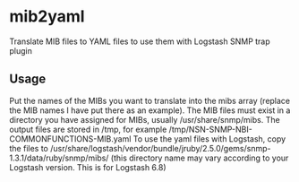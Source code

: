 # mib2yaml
Translate MIB files to YAML files to use them with Logstash SNMP trap plugin
## Usage
Put the names of the MIBs you want to translate into the mibs array (replace the MIB names I have put there as an example). The MIB files must exist in a directory you have assigned for MIBs, usually /usr/share/snmp/mibs.
The output files are stored in /tmp, for example /tmp/NSN-SNMP-NBI-COMMONFUNCTIONS-MIB.yaml
To use the yaml files with Logstash, copy the files to /usr/share/logstash/vendor/bundle/jruby/2.5.0/gems/snmp-1.3.1/data/ruby/snmp/mibs/
(this directory name may vary according to your Logstash version. This is for Logstash 6.8)
